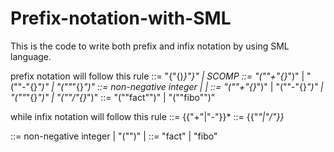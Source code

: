# Prefix-notation-with-SML

This is the code to write both prefix and infix notation by using SML language.

prefix notation will follow this rule
<SET> ::= "{"{<EXP>)*}"}" | SCOMP
<SCOMP> ::= "(""+"<SET><SET>{<SET>}*")" |
"(""-"<SET><SET>{<SET>}*")" |
"(""*"<SET><SET>{<SET>}*")"
<EXP> ::= non-negative integer  | <COMP> | <FUNC>
<COMP> ::= "(""+"<EXP><EXP>{<EXP>}*")" |
"(""-"<EXP><EXP>{<EXP>}*")" |
"(""*"<EXP><EXP>{<EXP>}*")" | "(""/"<EXP><EXP>{<EXP>}*")"
<FUNC> ::= "(""fact"<EXP>")" | "(""fibo"<EXP>")"


while infix notation will follow this rule
<EXP> ::= <TERM>{{"+"|"-"}<TERM>}*
<TERM> ::= <BASE>{{"*"|"/"}<BASE>}*
<BASE> ::= non-negative integer | "("<EXP>")" | <FUNC>
<FUNC> ::= "fact"<EXP> | "fibo"<EXP>

